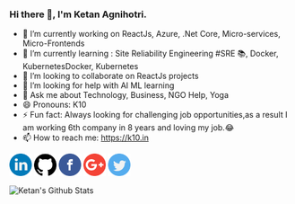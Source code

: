 ### Hi there 👋, I'm Ketan Agnihotri.
 
- 🔭 I’m currently working on ReactJs, Azure, .Net Core, Micro-services, Micro-Frontends
- 🌱 I’m currently learning : Site Reliability Engineering #SRE 📚, Docker, KubernetesDocker, Kubernetes
- 👯 I’m looking to collaborate on ReactJs projects
- 🤔 I’m looking for help with AI ML learning
- 💬 Ask me about Technology, Business, NGO Help, Yoga
- 😄 Pronouns: K10
- ⚡ Fun fact: Always looking for challenging job opportunities,as a result I am working 6th company in 8 years and loving my job.😂
- 📫 How to reach me: https://k10.in <br/>
 
<a href="https://www.linkedin.com/in/ketanagnihotri"><img src="https://github.com/agnihotriketan/agnihotriketan/blob/master/logos/linkedin.png" width="40" /></a>
<a href="https://github.com/agnihotriketan"><img src="https://github.com/agnihotriketan/agnihotriketan/blob/master/logos/github-logo.png" width="40" /></a>
<a href="https://www.facebook.com/k10Agnihotri"><img src="https://github.com/agnihotriketan/agnihotriketan/blob/master/logos/facebook.png" width="40" /></a>
<a href="mailto:agnihotriketan@gmail.com"><img src="https://github.com/agnihotriketan/agnihotriketan/blob/master/logos/google-plus.png" width="40" /></a>
<a href="https://twitter.com/KetanAgnihotri"><img src="https://github.com/agnihotriketan/agnihotriketan/blob/master/logos/twitter.png" width="40" /></a>


<!--
**agnihotriketan/agnihotriketan** is a ✨ _special_ ✨ repository because its `README.md` (this file) appears on your GitHub profile.

Here are some ideas to get you started:
Hi, I'm Ketan Agnihotri.
- 🔭 I’m currently working on ReactJs, Azure, .Net Core, Micro-services, Micro-Frontends
- 🌱 I’m currently learning Docker, Kubernetes
- 👯 I’m looking to collaborate on ReactJs projects
- 🤔 I’m looking for help with ...
- 💬 Ask me about Technology
- 📫 How to reach me: https://k10.in
- 😄 Pronouns: K10
- ⚡ Fun fact: Used to look for challenging job opportunities, I am working with 6th company in 8 years and loving my job.😂
-->
 

![Ketan's Github Stats](https://github-readme-stats.vercel.app/api?username=agnihotriketan&show_icons=true)